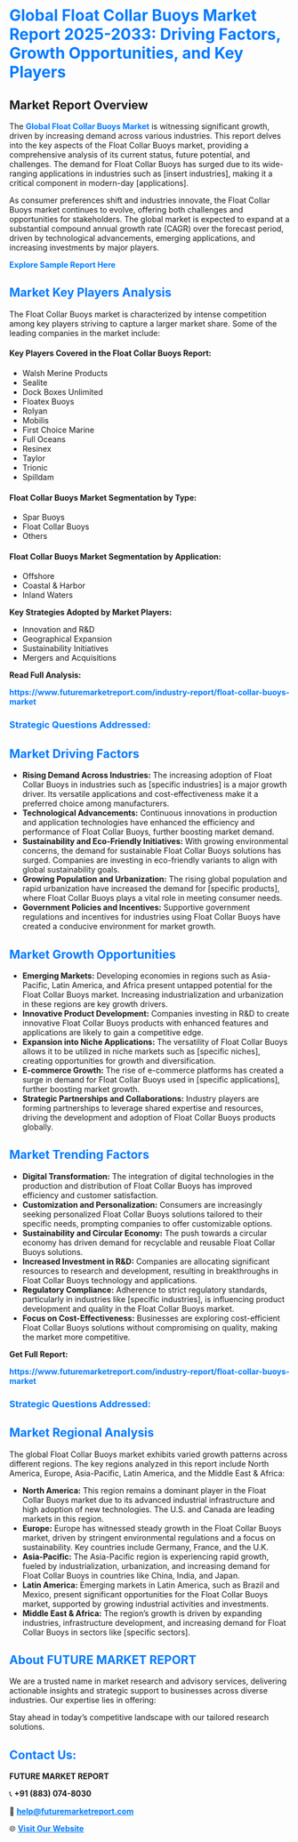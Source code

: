 <h1 style="color: #007BFF;">Global Float Collar Buoys Market Report 2025-2033: Driving Factors, Growth Opportunities, and Key Players</h1>

<section id="overview">
<h2>Market Report Overview</h2>
<p>The <a href="https://www.futuremarketreport.com/industry-report/float-collar-buoys-market" style="color: #007BFF; text-decoration: none;"><strong>Global Float Collar Buoys Market</strong></a> is witnessing significant growth, driven by increasing demand across various industries. This report delves into the key aspects of the Float Collar Buoys market, providing a comprehensive analysis of its current status, future potential, and challenges. The demand for Float Collar Buoys has surged due to its wide-ranging applications in industries such as [insert industries], making it a critical component in modern-day [applications].</p>
<p>As consumer preferences shift and industries innovate, the Float Collar Buoys market continues to evolve, offering both challenges and opportunities for stakeholders. The global market is expected to expand at a substantial compound annual growth rate (CAGR) over the forecast period, driven by technological advancements, emerging applications, and increasing investments by major players.</p>
</section>

<section id="overview">
<p><a href="https://www.futuremarketreport.com/request-sample/reportId=29128" style="color: #007BFF; text-decoration: none;"><strong>Explore Sample Report Here</strong></a></p>
</section>

<section id="key-players">
<h2 style="color: #007BFF;">Market Key Players Analysis</h2>
<p>The Float Collar Buoys market is characterized by intense competition among key players striving to capture a larger market share. Some of the leading companies in the market include:</p>
<h4>Key Players Covered in the Float Collar Buoys Report:</h4>
<ul><li>Walsh Merine Products</li><li>Sealite</li><li>Dock Boxes Unlimited</li><li>Floatex Buoys</li><li>Rolyan</li><li>Mobilis</li><li>First Choice Marine</li><li>Full Oceans</li><li>Resinex</li><li>Taylor</li><li>Trionic</li><li>Spilldam</li></ul>
<h4>Float Collar Buoys Market Segmentation by Type:</h4>
<ul><li>Spar Buoys</li><li>Float Collar Buoys</li><li>Others</li></ul>

<h4>Float Collar Buoys Market Segmentation by Application:</h4>
<ul><li>Offshore</li><li>Coastal &amp; Harbor</li><li>Inland Waters</li></ul>
<p><strong>Key Strategies Adopted by Market Players:</strong></p>
<ul>
<li>Innovation and R&D</li>
<li>Geographical Expansion</li>
<li>Sustainability Initiatives</li>
<li>Mergers and Acquisitions</li>
</ul>
</section>

<section>
<p><strong>Read Full Analysis: </strong></p><a href="https://www.futuremarketreport.com/industry-report/float-collar-buoys-market" style="color: #007BFF; text-decoration: none;"><strong>https://www.futuremarketreport.com/industry-report/float-collar-buoys-market</strong></a>
<h3 style="color: #007BFF;">Strategic Questions Addressed:</h3>
</section>

<section id="driving-factors">
<h2 style="color: #007BFF;">Market Driving Factors</h2>
<ul>
<li><strong>Rising Demand Across Industries:</strong> The increasing adoption of Float Collar Buoys in industries such as [specific industries] is a major growth driver. Its versatile applications and cost-effectiveness make it a preferred choice among manufacturers.</li>
<li><strong>Technological Advancements:</strong> Continuous innovations in production and application technologies have enhanced the efficiency and performance of Float Collar Buoys, further boosting market demand.</li>
<li><strong>Sustainability and Eco-Friendly Initiatives:</strong> With growing environmental concerns, the demand for sustainable Float Collar Buoys solutions has surged. Companies are investing in eco-friendly variants to align with global sustainability goals.</li>
<li><strong>Growing Population and Urbanization:</strong> The rising global population and rapid urbanization have increased the demand for [specific products], where Float Collar Buoys plays a vital role in meeting consumer needs.</li>
<li><strong>Government Policies and Incentives:</strong> Supportive government regulations and incentives for industries using Float Collar Buoys have created a conducive environment for market growth.</li>
</ul>
</section>

<section id="growth-opportunities">
<h2 style="color: #007BFF;">Market Growth Opportunities</h2>
<ul>
<li><strong>Emerging Markets:</strong> Developing economies in regions such as Asia-Pacific, Latin America, and Africa present untapped potential for the Float Collar Buoys market. Increasing industrialization and urbanization in these regions are key growth drivers.</li>
<li><strong>Innovative Product Development:</strong> Companies investing in R&D to create innovative Float Collar Buoys products with enhanced features and applications are likely to gain a competitive edge.</li>
<li><strong>Expansion into Niche Applications:</strong> The versatility of Float Collar Buoys allows it to be utilized in niche markets such as [specific niches], creating opportunities for growth and diversification.</li>
<li><strong>E-commerce Growth:</strong> The rise of e-commerce platforms has created a surge in demand for Float Collar Buoys used in [specific applications], further boosting market growth.</li>
<li><strong>Strategic Partnerships and Collaborations:</strong> Industry players are forming partnerships to leverage shared expertise and resources, driving the development and adoption of Float Collar Buoys products globally.</li>
</ul>
</section>

<section id="trending-factors">
<h2 style="color: #007BFF;">Market Trending Factors</h2>
<ul>
<li><strong>Digital Transformation:</strong> The integration of digital technologies in the production and distribution of Float Collar Buoys has improved efficiency and customer satisfaction.</li>
<li><strong>Customization and Personalization:</strong> Consumers are increasingly seeking personalized Float Collar Buoys solutions tailored to their specific needs, prompting companies to offer customizable options.</li>
<li><strong>Sustainability and Circular Economy:</strong> The push towards a circular economy has driven demand for recyclable and reusable Float Collar Buoys solutions.</li>
<li><strong>Increased Investment in R&D:</strong> Companies are allocating significant resources to research and development, resulting in breakthroughs in Float Collar Buoys technology and applications.</li>
<li><strong>Regulatory Compliance:</strong> Adherence to strict regulatory standards, particularly in industries like [specific industries], is influencing product development and quality in the Float Collar Buoys market.</li>
<li><strong>Focus on Cost-Effectiveness:</strong> Businesses are exploring cost-efficient Float Collar Buoys solutions without compromising on quality, making the market more competitive.</li>
</ul>
</section>

<section>
<p><strong>Get Full Report: </strong></p><a href="https://www.futuremarketreport.com/industry-report/float-collar-buoys-market" style="color: #007BFF; text-decoration: none;"><strong>https://www.futuremarketreport.com/industry-report/float-collar-buoys-market</strong></a>
<h3 style="color: #007BFF;">Strategic Questions Addressed:</h3>
</section>


<section id="regional-analysis">
<h2 style="color: #007BFF;">Market Regional Analysis</h2>
<p>The global Float Collar Buoys market exhibits varied growth patterns across different regions. The key regions analyzed in this report include North America, Europe, Asia-Pacific, Latin America, and the Middle East & Africa:</p>
<ul>
<li><strong>North America:</strong> This region remains a dominant player in the Float Collar Buoys market due to its advanced industrial infrastructure and high adoption of new technologies. The U.S. and Canada are leading markets in this region.</li>
<li><strong>Europe:</strong> Europe has witnessed steady growth in the Float Collar Buoys market, driven by stringent environmental regulations and a focus on sustainability. Key countries include Germany, France, and the U.K.</li>
<li><strong>Asia-Pacific:</strong> The Asia-Pacific region is experiencing rapid growth, fueled by industrialization, urbanization, and increasing demand for Float Collar Buoys in countries like China, India, and Japan.</li>
<li><strong>Latin America:</strong> Emerging markets in Latin America, such as Brazil and Mexico, present significant opportunities for the Float Collar Buoys market, supported by growing industrial activities and investments.</li>
<li><strong>Middle East & Africa:</strong> The region’s growth is driven by expanding industries, infrastructure development, and increasing demand for Float Collar Buoys in sectors like [specific sectors].</li>
</ul>
</section>

<footer>
<h2 style="color: #007BFF;">About FUTURE MARKET REPORT</h2>
<p>We are a trusted name in market research and advisory services, delivering actionable insights and strategic support to businesses across diverse industries. Our expertise lies in offering:</p>

<p>Stay ahead in today’s competitive landscape with our tailored research solutions.</p>

<h2 style="color: #007BFF;">Contact Us:</h2>
<p><strong>FUTURE MARKET REPORT</strong></p>
<p>📞 <strong>+91 (883) 074-8030</strong></p>
<p>📧 <strong><a href="mailto:help@futuremarketreport.com" style="color: #007BFF;">help@futuremarketreport.com</a></strong></p>
<p>🌐 <strong><a href="https://www.futuremarketreport.com/" style="color: #007BFF;">Visit Our Website</a></strong></p>
</footer>